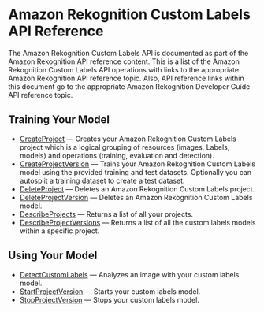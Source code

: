 # Amazon Rekognition Custom Labels API Reference<a name="custom-labels-api-reference"></a>

The Amazon Rekognition Custom Labels API is documented as part of the Amazon Rekognition API reference content\. This is a list of the Amazon Rekognition Custom Labels API operations with links to the appropriate Amazon Rekognition API reference topic\. Also, API reference links within this document go to the appropriate Amazon Rekognition Developer Guide API reference topic\.

## Training Your Model<a name="ref-train-model"></a>
+ [CreateProject](https://docs.aws.amazon.com/rekognition/latest/dg/API_CreateProject) — Creates your Amazon Rekognition Custom Labels project which is a logical grouping of resources \(images, Labels, models\) and operations \(training, evaluation and detection\)\.
+ [CreateProjectVersion](https://docs.aws.amazon.com/rekognition/latest/dg/API_CreateProjectVersion) — Trains your Amazon Rekognition Custom Labels model using the provided training and test datasets\. Optionally you can autosplit a training dataset to create a test dataset\.
+ [DeleteProject](https://docs.aws.amazon.com/rekognition/latest/dg/API_DeleteProject) — Deletes an Amazon Rekognition Custom Labels project\.
+ [DeleteProjectVersion](https://docs.aws.amazon.com/rekognition/latest/dg/API_DeleteProjectVersion) — Deletes an Amazon Rekognition Custom Labels model\.
+ [DescribeProjects](https://docs.aws.amazon.com/rekognition/latest/dg/API_DescribeProjects) — Returns a list of all your projects\. 
+ [DescribeProjectVersions](https://docs.aws.amazon.com/rekognition/latest/dg/API_DescribeProjectVersions) — Returns a list of all the custom labels models within a specific project\.

## Using Your Model<a name="ref-use-model"></a>
+ [DetectCustomLabels](https://docs.aws.amazon.com/rekognition/latest/dg/API_DetectCustomLabels) — Analyzes an image with your custom labels model\. 
+ [StartProjectVersion](https://docs.aws.amazon.com/rekognition/latest/dg/API_StartProjectVersion) — Starts your custom labels model\.
+ [StopProjectVersion](https://docs.aws.amazon.com/rekognition/latest/dg/API_StopProjectVersion) — Stops your custom labels model\. 